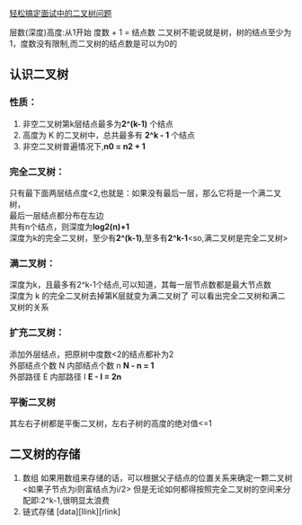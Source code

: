 
[轻松搞定面试中的二叉树问题](https://blog.csdn.net/luckyxiaoqiang/article/details/7518888)

层数(深度)高度:从1开始
度数 + 1 = 结点数
二叉树不能说就是树，树的结点至少为1，度数没有限制,而二叉树的结点数是可以为0的
## 认识二叉树
### 性质：
   1. 非空二叉树第k层结点最多为**2^(k-1)** 个结点
   2. 高度为 K 的二叉树中，总共最多有 **2^k - 1** 个结点
   3. 非空二叉树普遍情况下,**n0 = n2 + 1**

### 完全二叉树：
   只有最下面两层结点度<2,也就是：如果没有最后一层，那么它将是一个满二叉树，</br>
   最后一层结点都分布在左边</br>
   共有n个结点，则深度为**log2(n)+1**</br>
   深度为k的完全二叉树，至少有**2^(k-1)**,至多有**2^k-1**<so,满二叉树是完全二叉树>

### 满二叉树：
   深度为k，且最多有2^k-1个结点,可以知道，其每一层节点数都是最大节点数</br>
   深度为 k 的完全二叉树去掉第K层就变为满二叉树了
       可以看出完全二叉树和满二叉树的关系

### 扩充二叉树：
   添加外层结点，把原树中度数<2的结点都补为2</br>
   外部结点个数 N 内部结点个数 n     **N - n = 1**</br>
   外部路径 E 内部路径 I             **E - I = 2n**</br>

### 平衡二叉树
   其左右子树都是平衡二叉树，左右子树的高度的绝对值<=1


## 二叉树的存储
1. 数组
   如果用数组来存储的话，可以根据父子结点的位置关系来确定一颗二叉树<如果子节点为i则富结点为i/2>
   但是无论如何都得按照完全二叉树的空间来分配即:2^k-1,很明显太浪费
2. 链式存储
   [data][llink][rlink]

